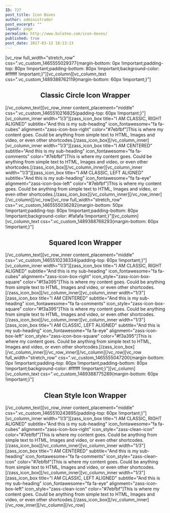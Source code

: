 ```yaml
---
ID: 727
post_title: Icon Boxes
author: administrador
post_excerpt: ""
layout: page
permalink: http://www.bulatee.com/icon-boxes/
published: true
post_date: 2017-03-12 18:13:13
---
```

[vc_row full_width="stretch_row" css=".vc_custom_1465555029377{margin-bottom: 0px !important;padding-top: 80px !important;padding-bottom: 80px !important;background-color: #ffffff !important;}"][vc_column][vc_column_text css=".vc_custom_1489388762119{margin-bottom: 60px !important;}"]
<h2 style="text-align: center;">Classic Circle Icon Wrapper</h2>
[/vc_column_text][vc_row_inner content_placement="middle" css=".vc_custom_1465510216825{padding-top: 60px !important;}"][vc_column_inner width="1/3"][zass_icon_box title="I AM CLASSIC, RIGHT ALIGNED" subtitle="And this is my sub-heading" icon_fontawesome="fa fa-cubes" alignment="zass-icon-box-right" color="#7ebfbf"]This is where my content goes. Could be anything from simple text to HTML, Images and video, or even other shortcodes.[/zass_icon_box][/vc_column_inner][vc_column_inner width="1/3"][zass_icon_box title="I AM CENTERED" subtitle="And this is my sub-heading" icon_fontawesome="fa fa-comments" color="#7ebfbf"]This is where my content goes. Could be anything from simple text to HTML, Images and video, or even other shortcodes.[/zass_icon_box][/vc_column_inner][vc_column_inner width="1/3"][zass_icon_box title="I AM CLASSIC, LEFT ALIGNED" subtitle="And this is my sub-heading" icon_fontawesome="fa fa-eye" alignment="zass-icon-box-left" color="#7ebfbf"]This is where my content goes. Could be anything from simple text to HTML, Images and video, or even other shortcodes.[/zass_icon_box][/vc_column_inner][/vc_row_inner][/vc_column][/vc_row][vc_row full_width="stretch_row" css=".vc_custom_1465555036282{margin-bottom: 50px !important;padding-top: 80px !important;padding-bottom: 80px !important;background-color: #fafafa !important;}"][vc_column][vc_column_text css=".vc_custom_1489388768293{margin-bottom: 60px !important;}"]
<h2 style="text-align: center;">Squared Icon Wrapper</h2>
[/vc_column_text][vc_row_inner content_placement="middle" css=".vc_custom_1465510238334{padding-top: 60px !important;}"][vc_column_inner width="1/3"][zass_icon_box title="I AM CLASSIC, RIGHT ALIGNED" subtitle="And this is my sub-heading" icon_fontawesome="fa fa-cubes" alignment="zass-icon-box-right" icon_style="zass-icon-box-square" color="#f3a395"]This is where my content goes. Could be anything from simple text to HTML, Images and video, or even other shortcodes.[/zass_icon_box][/vc_column_inner][vc_column_inner width="1/3"][zass_icon_box title="I AM CENTERED" subtitle="And this is my sub-heading" icon_fontawesome="fa fa-comments" icon_style="zass-icon-box-square" color="#f3a395"]This is where my content goes. Could be anything from simple text to HTML, Images and video, or even other shortcodes.[/zass_icon_box][/vc_column_inner][vc_column_inner width="1/3"][zass_icon_box title="I AM CLASSIC, LEFT ALIGNED" subtitle="And this is my sub-heading" icon_fontawesome="fa fa-eye" alignment="zass-icon-box-left" icon_style="zass-icon-box-square" color="#f3a395"]This is where my content goes. Could be anything from simple text to HTML, Images and video, or even other shortcodes.[/zass_icon_box][/vc_column_inner][/vc_row_inner][/vc_column][/vc_row][vc_row full_width="stretch_row" css=".vc_custom_1465555047200{margin-bottom: 0px !important;padding-top: 80px !important;padding-bottom: 80px !important;background-color: #ffffff !important;}"][vc_column][vc_column_text css=".vc_custom_1489388775289{margin-bottom: 60px !important;}"]
<h2 style="text-align: center;">Clean Style Icon Wrapper</h2>
[/vc_column_text][vc_row_inner content_placement="middle" css=".vc_custom_1465510243895{padding-top: 60px !important;}"][vc_column_inner width="1/3"][zass_icon_box title="I AM CLASSIC, RIGHT ALIGNED" subtitle="And this is my sub-heading" icon_fontawesome="fa fa-cubes" alignment="zass-icon-box-right" icon_style="zass-clean-icon" color="#7ebfbf"]This is where my content goes. Could be anything from simple text to HTML, Images and video, or even other shortcodes.[/zass_icon_box][/vc_column_inner][vc_column_inner width="1/3"][zass_icon_box title="I AM CENTERED" subtitle="And this is my sub-heading" icon_fontawesome="fa fa-comments" icon_style="zass-clean-icon" color="#7ebfbf"]This is where my content goes. Could be anything from simple text to HTML, Images and video, or even other shortcodes.[/zass_icon_box][/vc_column_inner][vc_column_inner width="1/3"][zass_icon_box title="I AM CLASSIC, LEFT ALIGNED" subtitle="And this is my sub-heading" icon_fontawesome="fa fa-eye" alignment="zass-icon-box-left" icon_style="zass-clean-icon" color="#7ebfbf"]This is where my content goes. Could be anything from simple text to HTML, Images and video, or even other shortcodes.[/zass_icon_box][/vc_column_inner][/vc_row_inner][/vc_column][/vc_row]